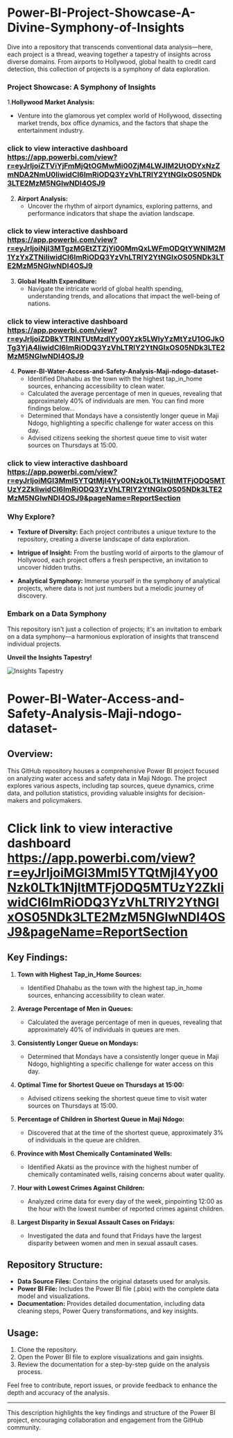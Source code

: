 # Power-BI-Project-Showcase-A-Divine-Symphony-of-Insights
Dive into a repository that transcends conventional data analysis—here, each project is a thread, weaving together a tapestry of insights across diverse domains. From airports to Hollywood, global health to credit card detection, this collection of projects is a symphony of data exploration.

### **Project Showcase: A Symphony of Insights**

1.**Hollywood Market Analysis:**
   - Venture into the glamorous yet complex world of Hollywood, dissecting market trends, box office dynamics, and the factors that shape the entertainment industry.
### click to view interactive dashboard https://app.powerbi.com/view?r=eyJrIjoiZTViYjFmMjQtOGMwMi00ZjM4LWJlM2UtODYxNzZmNDA2NmU0IiwidCI6ImRiODQ3YzVhLTRlY2YtNGIxOS05NDk3LTE2MzM5NGIwNDI4OSJ9
2. **Airport Analysis:**
   - Uncover the rhythm of airport dynamics, exploring patterns, and performance indicators that shape the aviation landscape.
### click to view interactive dashboard https://app.powerbi.com/view?r=eyJrIjoiNjI3MTgzMGEtZTZjYi00MmQxLWFmODQtYWNlM2M1YzYxZTNiIiwidCI6ImRiODQ3YzVhLTRlY2YtNGIxOS05NDk3LTE2MzM5NGIwNDI4OSJ9
3. **Global Health Expenditure:**
   - Navigate the intricate world of global health spending, understanding trends, and allocations that impact the well-being of nations.
### click to view interactive dashboard https://app.powerbi.com/view?r=eyJrIjoiZDBkYTRlNTUtMzdlYy00Yzk5LWIyYzMtYzU1OGJkOTg3YjA4IiwidCI6ImRiODQ3YzVhLTRlY2YtNGIxOS05NDk3LTE2MzM5NGIwNDI4OSJ9
4. **Power-BI-Water-Access-and-Safety-Analysis-Maji-ndogo-dataset-**
   - Identified Dhahabu as the town with the highest tap_in_home sources, enhancing accessibility to clean water.
   - Calculated the average percentage of men in queues, revealing that approximately 40% of individuals are men.
   You can find more findings below...
   - Determined that Mondays have a consistently longer queue in Maji Ndogo, highlighting a specific challenge for water access on this day.
   - Advised citizens seeking the shortest queue time to visit water sources on Thursdays at 15:00.
### click to view interactive dashboard https://app.powerbi.com/view?r=eyJrIjoiMGI3MmI5YTQtMjI4Yy00Nzk0LTk1NjItMTFjODQ5MTUzY2ZkIiwidCI6ImRiODQ3YzVhLTRlY2YtNGIxOS05NDk3LTE2MzM5NGIwNDI4OSJ9&pageName=ReportSection



### **Why Explore?**

- **Texture of Diversity:** Each project contributes a unique texture to the repository, creating a diverse landscape of data exploration.
  
- **Intrigue of Insight:** From the bustling world of airports to the glamour of Hollywood, each project offers a fresh perspective, an invitation to uncover hidden truths.

- **Analytical Symphony:** Immerse yourself in the symphony of analytical projects, where data is not just numbers but a melodic journey of discovery.

### **Embark on a Data Symphony**

This repository isn't just a collection of projects; it's an invitation to embark on a data symphony—a harmonious exploration of insights that transcend individual projects.

**Unveil the Insights Tapestry!**

![Insights Tapestry](link_to_an_image)


# Power-BI-Water-Access-and-Safety-Analysis-Maji-ndogo-dataset-

## Overview:

This GitHub repository houses a comprehensive Power BI project focused on analyzing water access and safety data in Maji Ndogo. The project explores various aspects, including tap sources, queue dynamics, crime data, and pollution statistics, providing valuable insights for decision-makers and policymakers.

# Click link to view interactive dashboard https://app.powerbi.com/view?r=eyJrIjoiMGI3MmI5YTQtMjI4Yy00Nzk0LTk1NjItMTFjODQ5MTUzY2ZkIiwidCI6ImRiODQ3YzVhLTRlY2YtNGIxOS05NDk3LTE2MzM5NGIwNDI4OSJ9&pageName=ReportSection

## Key Findings:

1. **Town with Highest Tap_in_Home Sources:**
   - Identified Dhahabu as the town with the highest tap_in_home sources, enhancing accessibility to clean water.

2. **Average Percentage of Men in Queues:**
   - Calculated the average percentage of men in queues, revealing that approximately 40% of individuals in queues are men.

3. **Consistently Longer Queue on Mondays:**
   - Determined that Mondays have a consistently longer queue in Maji Ndogo, highlighting a specific challenge for water access on this day.

4. **Optimal Time for Shortest Queue on Thursdays at 15:00:**
   - Advised citizens seeking the shortest queue time to visit water sources on Thursdays at 15:00.

5. **Percentage of Children in Shortest Queue in Maji Ndogo:**
   - Discovered that at the time of the shortest queue, approximately 3% of individuals in the queue are children.

6. **Province with Most Chemically Contaminated Wells:**
   - Identified Akatsi as the province with the highest number of chemically contaminated wells, raising concerns about water quality.

7. **Hour with Lowest Crimes Against Children:**
   - Analyzed crime data for every day of the week, pinpointing 12:00 as the hour with the lowest number of reported crimes against children.

8. **Largest Disparity in Sexual Assault Cases on Fridays:**
   - Investigated the data and found that Fridays have the largest disparity between women and men in sexual assault cases.

## Repository Structure:

- **Data Source Files:** Contains the original datasets used for analysis.
- **Power BI File:** Includes the Power BI file (.pbix) with the complete data model and visualizations.
- **Documentation:** Provides detailed documentation, including data cleaning steps, Power Query transformations, and key insights.

## Usage:

1. Clone the repository.
2. Open the Power BI file to explore visualizations and gain insights.
3. Review the documentation for a step-by-step guide on the analysis process.

Feel free to contribute, report issues, or provide feedback to enhance the depth and accuracy of the analysis.

---

This description highlights the key findings and structure of the Power BI project, encouraging collaboration and engagement from the GitHub community.
